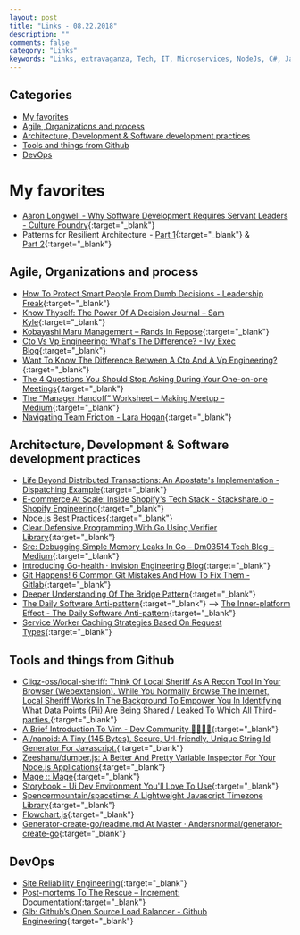 ```yaml
---
layout: post
title: "Links - 08.22.2018"
description: ""
comments: false
category: "Links"
keywords: "Links, extravaganza, Tech, IT, Microservices, NodeJs, C#, Javascript, Solution architecture"
---
```


## Categories ##
* [My favorites](#favorites)
* [Agile, Organizations and process](#agile)
* [Architecture, Development & Software development practices](#development)
* [Tools and things from Github](#tools)
* [DevOps](#devops)

# My favorites<a name="favorites"></a> #

* [Aaron Longwell - Why Software Development Requires Servant Leaders - Culture Foundry](https://adl.io/essays/why-software-development-requires-servant-leaders/){:target="_blank"}
* Patterns for Resilient Architecture  - [Part 1](https://medium.com/@adhorn/patterns-for-resilient-architecture-part-1-d3b60cd8d2b6){:target="_blank"} & [Part 2](https://medium.com/@adhorn/patterns-for-resilient-architecture-part-2-9b51a7e2f10f){:target="_blank"}

## Agile, Organizations and process<a name="agile"></a> ##

* [How To Protect Smart People From Dumb Decisions - Leadership Freak](https://leadershipfreak.blog/2018/08/10/how-to-protect-smart-people-from-dumb-decisions/){:target="_blank"}
* [Know Thyself: The Power Of A Decision Journal – Sam Kyle](http://www.samkyle.com/decision-journal/){:target="_blank"}
* [Kobayashi Maru Management – Rands In Repose](http://randsinrepose.com/archives/kobayashi-maru-management/){:target="_blank"}
* [Cto Vs Vp Engineering: What's The Difference? - Ivy Exec Blog](https://www.ivyexec.com/executive-insights/2015/cto-versus-vp-engineering-whats-the-difference){:target="_blank"}
* [Want To Know The Difference Between A Cto And A Vp Engineering?](https://bothsidesofthetable.com/want-to-know-the-difference-between-a-cto-and-a-vp-engineering-4fc3750c596b){:target="_blank"}
* [The 4 Questions You Should Stop Asking During Your One-on-one Meetings](https://m.signalvnoise.com/the-4-questions-you-should-stop-asking-during-your-one-on-one-meetings-ed7431da11aa){:target="_blank"}
* [The “Manager Handoff” Worksheet – Making Meetup – Medium](https://medium.com/making-meetup/the-manager-handoff-worksheet-c8acb2c899e6){:target="_blank"}
* [Navigating Team Friction - Lara Hogan](https://larahogan.me/team-friction/){:target="_blank"}

## Architecture, Development & Software development practices <a name="development"></a> ##

* [Life Beyond Distributed Transactions: An Apostate's Implementation - Dispatching Example](https://jimmybogard.com/life-beyond-distributed-transactions-an-apostates-implementation-dispatching-example/){:target="_blank"}
* [E-commerce At Scale: Inside Shopify's Tech Stack - Stackshare.io – Shopify Engineering](https://shopifyengineering.myshopify.com/blogs/engineering/e-commerce-at-scale-inside-shopifys-tech-stack){:target="_blank"}
* [Node.js Best Practices](https://github.com/i0natan/nodebestpractices){:target="_blank"}
* [Clear Defensive Programming With Go Using Verifier Library](https://itnext.io/clear-defensive-programming-with-go-using-verifier-library-6f648810b453){:target="_blank"}
* [Sre: Debugging Simple Memory Leaks In Go – Dm03514 Tech Blog – Medium](https://medium.com/dm03514-tech-blog/sre-debugging-simple-memory-leaks-in-go-e0a9e6d63d4d){:target="_blank"}
* [Introducing Go-health · Invision Engineering Blog](https://engineering.invisionapp.com/post/go-health-scalable-checks-for-kubernetes/){:target="_blank"}
* [Git Happens! 6 Common Git Mistakes And How To Fix Them - Gitlab](https://about.gitlab.com/2018/08/08/git-happens/){:target="_blank"}
* [Deeper Understanding Of The Bridge Pattern](http://blog.peterritchie.com/Bridge-Pattern/){:target="_blank"}
* [The Daily Software Anti-pattern](https://exceptionnotfound.net/the-daily-software-anti-pattern/){:target="_blank"} --> [The Inner-platform Effect - The Daily Software Anti-pattern](https://exceptionnotfound.net/the-inner-platform-effect-the-daily-software-anti-pattern/){:target="_blank"}
* [Service Worker Caching Strategies Based On Request Types](https://medium.com/dev-channel/service-worker-caching-strategies-based-on-request-types-57411dd7652c){:target="_blank"}

## Tools and things from Github <a name="tools"></a> ##

* [Cliqz-oss/local-sheriff: Think Of Local Sheriff As A Recon Tool In Your Browser (Webextension). While You Normally Browse The Internet, Local Sheriff Works In The Background To Empower You In Identifying What Data Points (Pii) Are Being Shared / Leaked To Which All Third-parties.](https://github.com/cliqz-oss/local-sheriff){:target="_blank"}
* [A Brief Introduction To Vim - Dev Community 👩‍💻👨‍💻](https://dev.to/jofrly/a-brief-introduction-to-vim-1a3i){:target="_blank"}
* [Ai/nanoid: A Tiny (145 Bytes), Secure, Url-friendly, Unique String Id Generator For Javascript.](https://github.com/ai/nanoid){:target="_blank"}
* [Zeeshanu/dumper.js: A Better And Pretty Variable Inspector For Your Node.js Applications](https://github.com/zeeshanu/dumper.js){:target="_blank"}
* [Mage :: Mage](https://magefile.org/){:target="_blank"}
* [Storybook - Ui Dev Environment You'll Love To Use](https://storybook.js.org/){:target="_blank"}
* [Spencermountain/spacetime: A Lightweight Javascript Timezone Library](https://github.com/spencermountain/spacetime){:target="_blank"}
* [Flowchart.js](http://flowchart.js.org/){:target="_blank"}
* [Generator-create-go/readme.md At Master · Andersnormal/generator-create-go](https://github.com/andersnormal/generator-create-go/blob/master/README.md){:target="_blank"}


## DevOps<a name="devops"></a> ##

* [Site Reliability Engineering](https://newrelic.com/resource/site-reliability-engineering){:target="_blank"}
* [Post-mortems To The Rescue – Increment: Documentation](https://increment.com/documentation/post-mortems-to-the-rescue/){:target="_blank"}
* [Glb: Github’s Open Source Load Balancer - Github Engineering](https://githubengineering.com/glb-director-open-source-load-balancer/){:target="_blank"}